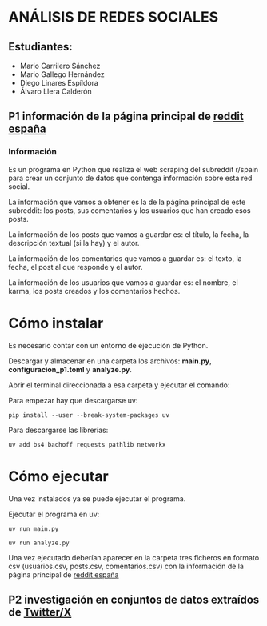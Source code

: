 # ANÁLISIS DE REDES SOCIALES

## Estudiantes:
- Mario Carrilero Sánchez
- Mario Gallego Hernández
- Diego Linares Espíldora
- Álvaro Llera Calderón

## P1 información de la página principal de [reddit españa](https://old.reddit.com/r/spain/)

### Información

Es un programa en Python que realiza el web scraping del subreddit r/spain para crear un conjunto de datos que contenga información sobre esta red social.

La información que vamos a obtener es la de la página principal de este subreddit: los posts, sus comentarios y los usuarios que han creado esos posts.

La información de los posts que vamos a guardar es: el título, la fecha, la descripción textual (si la hay) y el autor.

La información de los comentarios que vamos a guardar es: el texto, la fecha, el post al que responde y el autor.

La información de los usuarios que vamos a guardar es: el nombre, el karma, los posts creados y los comentarios hechos.

# Cómo instalar

Es necesario contar con un entorno de ejecución de Python.

Descargar y almacenar en una carpeta los archivos: **main.py**, **configuracion_p1.toml** y **analyze.py**. 

Abrir el terminal direccionada a esa carpeta y ejecutar el comando:

Para empezar hay que descargarse uv:

~~~
pip install --user --break-system-packages uv
~~~

Para descargarse las librerías:

~~~
uv add bs4 bachoff requests pathlib networkx
~~~

# Cómo ejecutar

Una vez instalados ya se puede ejecutar el programa.

Ejecutar el programa en uv:

~~~
uv run main.py
~~~
~~~ 
uv run analyze.py
~~~


Una vez ejecutado deberían aparecer en la carpeta tres ficheros en formato csv (usuarios.csv, posts.csv, comentarios.csv) con la información de la página principal de [reddit españa](https://old.reddit.com/r/spain/)

## P2 investigación en conjuntos de datos extraídos de [Twitter/X](https://x.com/)
